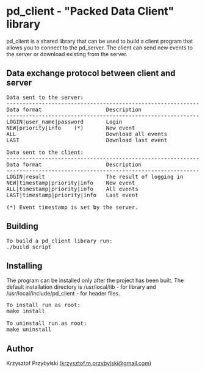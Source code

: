 pd_client - "Packed Data Client" library
========================================
pd_client is a shared library that can be used to build a client program that allows you to connect to the pd_server.
The client can send new events to the server or download existing from the server.

Data exchange protocol between client and server
------------------------------------------------
<pre>
Data sent to the server:
-------------------------------------------------------------
Data format                    Description
-------------------------------------------------------------
LOGIN|user_name|password       Login
NEW|priority|info    (*)       New event
ALL                            Download all events
LAST                           Download last event

Data sent to the client:
-------------------------------------------------------------
Data format                    Description
-------------------------------------------------------------
LOGIN|result                   The result of logging in
NEW|timestamp|priority|info    New event
ALL|timestamp|priority|info    All events
LAST|timestamp|priority|info   Last event

(*) Event timestamp is set by the server.
</pre>


Building
--------
<pre>
To build a pd_client library run:
./build_script
</pre>


Installing
----------
The program can be installed only after the project has been built.
The default installation directory is /usr/local/lib - for library and /usr/local/include/pd_client - for header files.
<pre>
To install run as root:
make install

To uninstall run as root:
make uninstall
</pre>


Author
------
Krzysztof Przybylski (krzysztof.m.przybylski@gmail.com)
